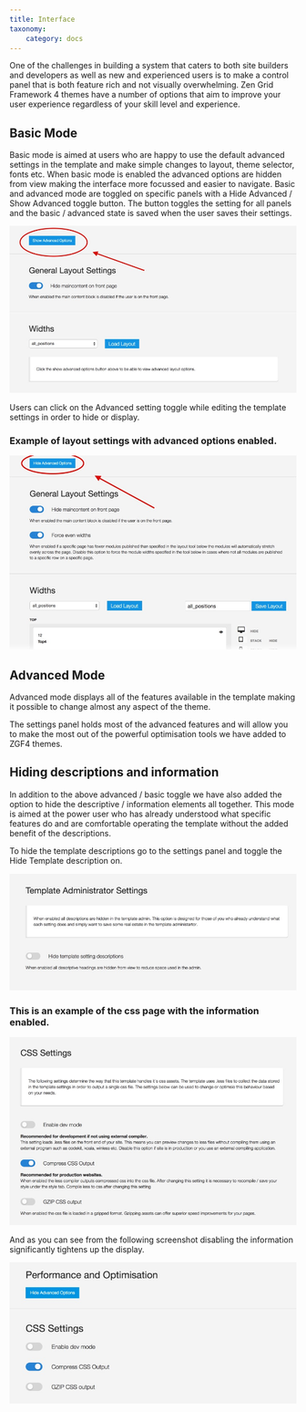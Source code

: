 ```yaml
---
title: Interface
taxonomy:
    category: docs
---
```



One of the challenges in building a system that caters to both site builders and developers as well as new and experienced users is to make a control panel that is both feature rich and not visually overwhelming. Zen Grid Framework 4 themes have a number of options that aim to improve your user experience regardless of your skill level and experience.


Basic Mode
------
Basic mode is aimed at users who are happy to use the default advanced settings in the template and make simple changes to layout, theme selector, fonts etc. When basic mode is enabled the advanced options are hidden from view making the interface more focussed and easier to navigate.
Basic and advanced mode are toggled on specific panels with a Hide Advanced / Show Advanced toggle button. The button toggles the setting for all panels and the basic / advanced state is saved when the user saves their settings.


![Basic Mode](/images/documentation/display/basic-mode.jpg)

Users can click on the Advanced setting toggle while editing the template settings in order to hide or display.

### Example of layout settings with advanced options enabled.
![Advanced Mode](/images/documentation/display/advanced-mode.jpg)

Advanced Mode
------
 Advanced mode displays all of the features available in the template making it possible to change almost any aspect of the theme.&nbsp;
 
The settings panel holds most of the advanced features and will allow you to make the most out of the powerful optimisation tools we have added to ZGF4 themes.

Hiding descriptions and information
------

In addition to the above advanced / basic toggle we have also added the option to hide the descriptive / information elements all together. This mode is aimed at the power user who has already understood what specific features do and are comfortable operating the template without the added benefit of the descriptions.

To hide the template descriptions go to the settings panel and toggle the Hide Template description on.


![Disable Descriptions](/images/documentation/display/disable-descriptions.jpg)

### This is an example of the css page with the information enabled.

![Basic Mode](/images/documentation/display/with-descriptions.jpg)


And as you can see from the following screenshot disabling the information significantly tightens up the display.

![Basic Mode](/images/documentation/display/without-descriptions.jpg)